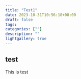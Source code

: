 ```yaml
---
title: "Test1"
date: 2023-10-31T10:56:18+08:00
draft: false
tags:
categories: [""]
description: ""
lightgallery: true
---
```


<!--more-->

## test

This is test
